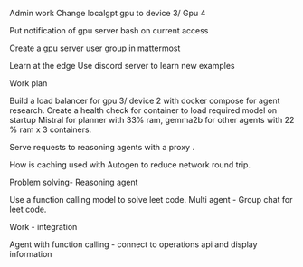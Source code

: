 Admin work 
Change localgpt gpu to device 3/ Gpu 4

Put notification of gpu server bash on current access 

Create a gpu server user group in mattermost


Learn at the edge 
Use discord server to learn new examples 


Work plan 

Build a load balancer for gpu 3/ device 2 with docker compose for agent research. 
Create a health check for container to load required model on startup 
Mistral for planner with 33% ram, gemma2b for other agents with 22 % ram x 3 containers.

Serve requests to reasoning agents with a proxy .

How is caching used with Autogen to reduce network round trip.


Problem solving- Reasoning agent 

Use a function calling model to solve leet code.
Multi agent - Group chat for leet code.

Work - integration 

Agent with function calling - connect to operations api and display information 



